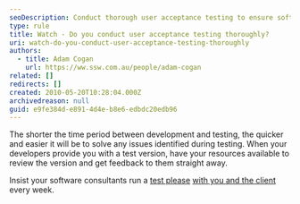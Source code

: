 ```yaml
---
seoDescription: Conduct thorough user acceptance testing to ensure software meets client needs and identify issues early on.
type: rule
title: Watch - Do you conduct user acceptance testing thoroughly?
uri: watch-do-you-conduct-user-acceptance-testing-thoroughly
authors:
  - title: Adam Cogan
    url: https://ww.ssw.com.au/people/adam-cogan
related: []
redirects: []
created: 2010-05-20T10:28:04.000Z
archivedreason: null
guid: e9fe384d-e891-4d4e-b8e6-edbdc20edb96
---
```


The shorter the time period between development and testing, the quicker and easier it will be to solve any issues identified during testing. When your developers provide you with a test version, have your resources available to review the version and get feedback to them straight away.

<!--endintro-->

Insist your software consultants run a [test please](/request-a-test-please) [with you and the client](/conduct-a-test-please-internally-and-then-with-the-client) every week.
